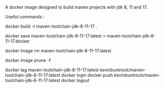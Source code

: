 A docker image designed to build maven projects with jdk 8, 11 and 17.

Useful commands : 

docker build -t maven-toolchain-jdk-8-11-17 .

docker save maven-toolchain-jdk-8-11-17:latest > maven-toolchain-jdk-8-11-17.docker

docker image rm maven-toolchain-jdk-8-11-17:latest

docker image prune -f

docker tag maven-toolchain-jdk-8-11-17:latest kevinbuntrock/maven-toolchain-jdk-8-11-17:latest
docker login
docker push kevinbuntrock/maven-toolchain-jdk-8-11-17:latest
docker logout